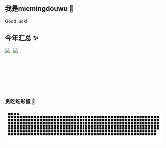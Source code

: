 ## 我是miemingdouwu 🎉
Good luck!

## 今年汇总 ✨
<div align="left" style="display: flex; flex-wrap: nowrap; gap: 10px;">
  <img height="137px" src="https://github-readme-stats.vercel.app/api?username=miemingdouwu&layout=compact&show_icons=true&hide_title=true&hide_border=true&include_all_commits=true&theme=jolly&card_width=450" />
  <img height="137px" src="https://github-readme-stats.vercel.app/api/top-langs/?username=miemingdouwu&layout=compact&hide_title=true&hide_border=true&theme=jolly&card_width=200" />
</div>

### 贪吃蛇彩蛋 🎄
<picture>
  <source media="(prefers-color-scheme: dark)" srcset="https://raw.githubusercontent.com/YxinMiracle/YxinMiracle/output/github-contribution-grid-snake-dark.svg">
  <source media="(prefers-color-scheme: light)" srcset="https://raw.githubusercontent.com/YxinMiracle/YxinMiracle/output/github-contribution-grid-snake.svg">
  <img alt="github contribution grid snake animation" src="https://raw.githubusercontent.com/YxinMiracle/YxinMiracle/output/github-contribution-grid-snake.svg">
</picture>
